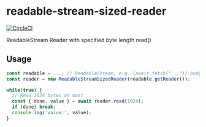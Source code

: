 # readable-stream-sized-reader
[![CircleCI](https://circleci.com/gh/nwtgck/readable-stream-sized-reader-npm.svg?style=shield)](https://circleci.com/gh/nwtgck/readable-stream-sized-reader-npm)

ReadableStream Reader with specified byte length read()

## Usage

```js
const readable = ...; // ReadableStream, e.g. (await fetch("...")).body
const reader = new ReadableStreamSizedReader(readable.getReader());

while(true) {
  // Read 1024 bytes at most
  const { done, value } = await reader.read(1024);
  if (done) break;
  console.log('value:', value);
}
```
